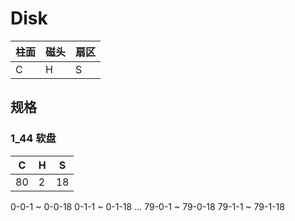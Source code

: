 # Disk

|柱面|磁头|扇区|
|---|---|---|
| C | H | S |

## 规格

### 1_44 软盘

| C | H | S |
|---|---|---|
| 80|  2| 18|

0-0-1 ~ 0-0-18
0-1-1 ~ 0-1-18
...
79-0-1 ~ 79-0-18
79-1-1 ~ 79-1-18
